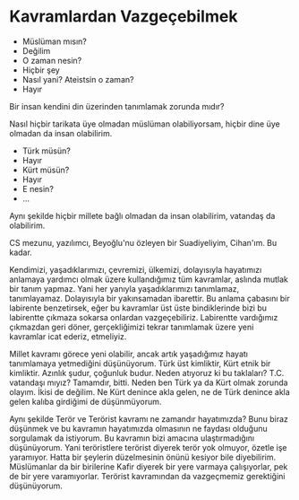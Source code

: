 # Kavramlardan Vazgeçebilmek

- Müslüman mısın?
- Değilim
- O zaman nesin?
- Hiçbir şey
- Nasıl yani? Ateistsin o zaman?
- Hayır

Bir insan kendini din üzerinden tanımlamak zorunda mıdır?

Nasıl hiçbir tarikata üye olmadan müslüman olabiliyorsam, hiçbir dine üye
olmadan da insan olabilirim.

- Türk müsün?
- Hayır
- Kürt müsün?
- Hayır
- E nesin?
- ...

Aynı şekilde hiçbir millete bağlı olmadan da insan olabilirim, vatandaş da
olabilirim.

CS mezunu, yazılımcı, Beyoğlu'nu özleyen bir Suadiyeliyim, Cihan'ım. Bu kadar.

Kendimizi, yaşadıklarımızı, çevremizi, ülkemizi, dolayısıyla hayatımızı
anlamaya yardımcı olmak üzere kullandığımız tüm kavramlar, aslında mutlak bir
tanım yapmaz. Yani her yanıyla yaşadıklarımızı tanımlamaz, tanımlayamaz.
Dolayısıyla bir yakınsamadan ibarettir. Bu anlama çabasını bir labirente
benzetirsek, eğer bu kavramlar üst üste bindiklerinde bizi bu labirentte çıkmaza
sokarsa onlardan vazgeçebiliriz. Labirentte vardığımız çıkmazdan geri döner,
gerçekliğimizi tekrar tanımlamak üzere yeni kavramlar icat ederiz, etmeliyiz.

Millet kavramı görece yeni olabilir, ancak artık yaşadığımız hayatı tanımlamaya
yetmediğini düşünüyorum. Türk üst kimliktir, Kürt etnik bir kimliktir. Azınlık
şudur, çoğunluk budur. Neden atıyoruz ki bu taklaları? T.C. vatandaşı mıyız?
Tamamdır, bitti. Neden ben Türk ya da Kürt olmak zorunda olayım. İkisi de
değilim. Ne Kürt denince akla gelen, ne de Türk denince akla gelen kalıba
girdiğimi de düşünmüyorum.

Aynı şekilde Terör ve Terörist kavramı ne zamandır hayatımızda? Bunu biraz
düşünmek ve bu kavramın hayatımızda olmasının ne faydası olduğunu sorgulamak da
istiyorum. Bu kavramın bizi amacına ulaştırmadığını düşünüyorum. Yani
teröristlere terörist diyerek terör yok olmuyor, özetle işe yaramıyor. Hatta
bir şeylerin düzelmesinin önünü kesiyor bile diyebilirim. Müslümanlar da bir
birilerine Kafir diyerek bir yere varmaya çalışıyorlar, pek de bir yere
varamıyorlar. Terörist kavramından da vazgeçmemiz gerektiğini düşünüyorum.
